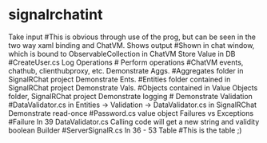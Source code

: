 # signalrchatint

Take input              #This is obvious through use of the prog, but can be seen in the two way xaml binding and ChatVM.
Shows output            #Shown in chat window, which is bound to ObservableCollection in ChatVM
Store Value in DB       #CreateUser.cs
Log Operations          #
Perform operations      #ChatVM events, chathub, clienthubproxy, etc.
Demonstrate Aggs.       #Aggregates folder in SignalRChat project
Demonstrate Ents.       #Entities folder contained in SignalRChat project
Demonstrate Vals.       #Objects contained in Value Objects folder, SignalRChat project
Demonstrate logging     #
Demonstrate Validation  #DataValidator.cs in Entities -> Validation -> DataValidator.cs in SignalRChat
Demonstrate read-once   #Password.cs value object
Failures vs Exceptions  #Failure ln 39 DataValidator.cs Calling code will get a new string and validity boolean
Builder                 #ServerSignalR.cs ln 36 - 53
Table                   #This is the table ;)
